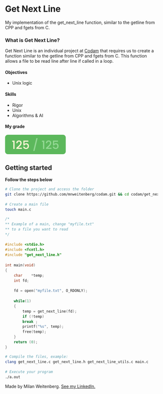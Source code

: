# Get Next Line
My implementation of the get_next_line function, similar to the getline from CPP and fgets from C.

### What is Get Next Line?
Get Next Line is an individual project at [Codam](codam.nl) that requires us to create a function similar to the getline from CPP and fgets from C. This function allows a file to be read line after line if called in a loop.

#### Objectives
- Unix logic

#### Skills
- Rigor
- Unix
- Algorithms & AI

#### My grade
<img src="../img/score125.png" width="200" height="64"/>

## Getting started
**Follow the steps below**
```bash
# Clone the project and access the folder
git clone https://github.com/mnweitenberg/codam.git && cd codam/get_next_line

# Create a main file
touch main.c
```

```c
/*
** Example of a main, change "myfile.txt"
** to a file you want to read
*/

#include <stdio.h>
#include <fcntl.h>
#include "get_next_line.h"

int main(void)
{
	char	*temp;
	int	fd;

	fd = open("myfile.txt", O_RDONLY);

	while(1)
	{
		temp = get_next_line(fd);
		if (!temp)
		break ;
		printf("%s", temp);
		free(temp);
	}
	return (0);
}
```

```bash
# Compile the files, example:
clang get_next_line.c get_next_line.h get_next_line_utils.c main.c

# Execute your program
./a.out

```

Made by Milan Weitenberg. [See my LinkedIn.](https://www.linkedin.com/in/mnweitenberg/)
